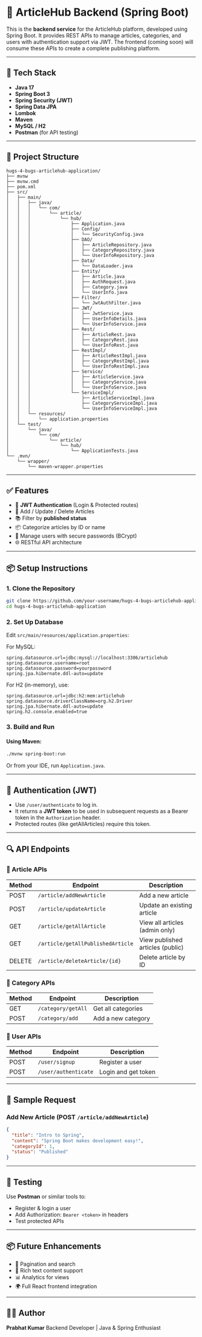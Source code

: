 # 📰 ArticleHub Backend (Spring Boot)

This is the **backend service** for the ArticleHub platform, developed using Spring Boot. It provides REST APIs to manage articles, categories, and users with authentication support via JWT. The frontend (coming soon) will consume these APIs to create a complete publishing platform.

---

## 🔧 Tech Stack

* **Java 17**
* **Spring Boot 3**
* **Spring Security (JWT)**
* **Spring Data JPA**
* **Lombok**
* **Maven**
* **MySQL / H2**
* **Postman** (for API testing)

---

## 📁 Project Structure

```
hugs-4-bugs-articlehub-application/
├── mvnw
├── mvnw.cmd
├── pom.xml
├── src/
│   ├── main/
│   │   ├── java/
│   │   │   └── com/
│   │   │       └── article/
│   │   │           └── hub/
│   │   │               ├── Application.java
│   │   │               ├── Config/
│   │   │               │   └── SecurityConfig.java
│   │   │               ├── DAO/
│   │   │               │   ├── ArticleRepository.java
│   │   │               │   ├── CategoryRepository.java
│   │   │               │   └── UserInfoRepository.java
│   │   │               ├── Data/
│   │   │               │   └── DataLoader.java
│   │   │               ├── Entity/
│   │   │               │   ├── Article.java
│   │   │               │   ├── AuthRequest.java
│   │   │               │   ├── Category.java
│   │   │               │   └── UserInfo.java
│   │   │               ├── Filter/
│   │   │               │   └── JwtAuthFilter.java
│   │   │               ├── JWT/
│   │   │               │   ├── JwtService.java
│   │   │               │   ├── UserInfoDetails.java
│   │   │               │   └── UserInfoService.java
│   │   │               ├── Rest/
│   │   │               │   ├── ArticleRest.java
│   │   │               │   ├── CategoryRest.java
│   │   │               │   └── UserInfoRest.java
│   │   │               ├── RestImpl/
│   │   │               │   ├── ArticleRestImpl.java
│   │   │               │   ├── CategoryRestImpl.java
│   │   │               │   └── UserInfoRestImpl.java
│   │   │               ├── Service/
│   │   │               │   ├── ArticleService.java
│   │   │               │   ├── CategoryService.java
│   │   │               │   └── UserInfoService.java
│   │   │               └── ServiceImpl/
│   │   │                   ├── ArticleServiceImpl.java
│   │   │                   ├── CategoryServiceImpl.java
│   │   │                   └── UserInfoServiceImpl.java
│   │   └── resources/
│   │       └── application.properties
│   └── test/
│       └── java/
│           └── com/
│               └── article/
│                   └── hub/
│                       └── ApplicationTests.java
└── .mvn/
    └── wrapper/
        └── maven-wrapper.properties

```

---

## ✅ Features

* 🔐 **JWT Authentication** (Login & Protected routes)
* 📝 Add / Update / Delete Articles
* 📚 Filter by **published status**
* 📦 Categorize articles by ID or name
* 🧑 Manage users with secure passwords (BCrypt)
* 🌐 RESTful API architecture

---

## 📦 Setup Instructions

### 1. Clone the Repository

```bash
git clone https://github.com/your-username/hugs-4-bugs-articlehub-application.git
cd hugs-4-bugs-articlehub-application
```

### 2. Set Up Database

Edit `src/main/resources/application.properties`:

For MySQL:

```properties
spring.datasource.url=jdbc:mysql://localhost:3306/articlehub
spring.datasource.username=root
spring.datasource.password=yourpassword
spring.jpa.hibernate.ddl-auto=update
```

For H2 (in-memory), use:

```properties
spring.datasource.url=jdbc:h2:mem:articlehub
spring.datasource.driverClassName=org.h2.Driver
spring.jpa.hibernate.ddl-auto=update
spring.h2.console.enabled=true
```

### 3. Build and Run

#### Using Maven:

```bash
./mvnw spring-boot:run
```

Or from your IDE, run `Application.java`.

---

## 🔐 Authentication (JWT)

* Use `/user/authenticate` to log in.
* It returns a **JWT token** to be used in subsequent requests as a Bearer token in the `Authorization` header.
* Protected routes (like getAllArticles) require this token.

---

## 🔍 API Endpoints

### 📄 Article APIs

| Method | Endpoint                          | Description                      |
| ------ | --------------------------------- | -------------------------------- |
| POST   | `/article/addNewArticle`          | Add a new article                |
| POST   | `/article/updateArticle`          | Update an existing article       |
| GET    | `/article/getAllArticle`          | View all articles (admin only)   |
| GET    | `/article/getAllPublishedArticle` | View published articles (public) |
| DELETE | `/article/deleteArticle/{id}`     | Delete article by ID             |

### 🧾 Category APIs

| Method | Endpoint           | Description        |
| ------ | ------------------ | ------------------ |
| GET    | `/category/getAll` | Get all categories |
| POST   | `/category/add`    | Add a new category |

### 👤 User APIs

| Method | Endpoint             | Description         |
| ------ | -------------------- | ------------------- |
| POST   | `/user/signup`       | Register a user     |
| POST   | `/user/authenticate` | Login and get token |

---

## 🔬 Sample Request

### Add New Article (POST `/article/addNewArticle`)

```json
{
  "title": "Intro to Spring",
  "content": "Spring Boot makes development easy!",
  "categoryId": 1,
  "status": "Published"
}
```

---

## 🧪 Testing

Use **Postman** or similar tools to:

* Register & login a user
* Add Authorization: `Bearer <token>` in headers
* Test protected APIs

---

## 📦 Future Enhancements

* 🔄 Pagination and search
* 📝 Rich text content support
* 📊 Analytics for views
* 🌍 Full React frontend integration

---

## 👨‍💻 Author

**Prabhat Kumar**
Backend Developer | Java & Spring Enthusiast
